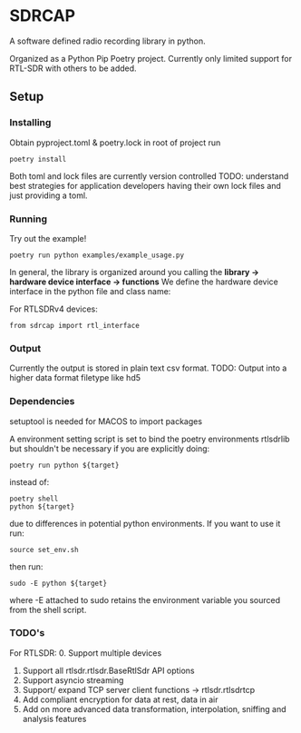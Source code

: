 # SDRCAP

A software defined radio recording library in python.

Organized as a Python Pip Poetry project. Currently only limited support for RTL-SDR with others to be added.

## Setup

### Installing

Obtain pyproject.toml & poetry.lock
in root of project run
```
poetry install
```
Both toml and lock files are currently version controlled
TODO: understand best strategies for application developers having their own lock files and just providing a toml.

### Running

Try out the example!
```
poetry run python examples/example_usage.py
```

In general, the library is organized around you calling the 
<b>library -> hardware device interface -> functions</b>
We define the hardware device interface in the python file and class name:

For RTLSDRv4 devices:
```
from sdrcap import rtl_interface 
```

### Output

Currently the output is stored in plain text csv format.
TODO: Output into a higher data format filetype like hd5

### Dependencies
setuptool is needed for MACOS to import packages 

A environment setting script is set to bind the poetry environments rtlsdrlib but shouldn't be necessary if you are explicitly doing:

```
poetry run python ${target}
```
instead of:
```
poetry shell
python ${target}
```
due to differences in potential python environments.
If you want to use it run:
```
source set_env.sh
```
then run:
```
sudo -E python ${target}
```
where -E attached to sudo retains the environment variable you sourced from the shell script.

### TODO's
 For RTLSDR:
 0. Support multiple devices
 1. Support all rtlsdr.rtlsdr.BaseRtlSdr API options
 2. Support asyncio streaming
 3. Support/ expand TCP server client functions -> rtlsdr.rtlsdrtcp
 4. Add compliant encryption for data at rest, data in air
 5. Add on more advanced data transformation, interpolation, sniffing and analysis features

